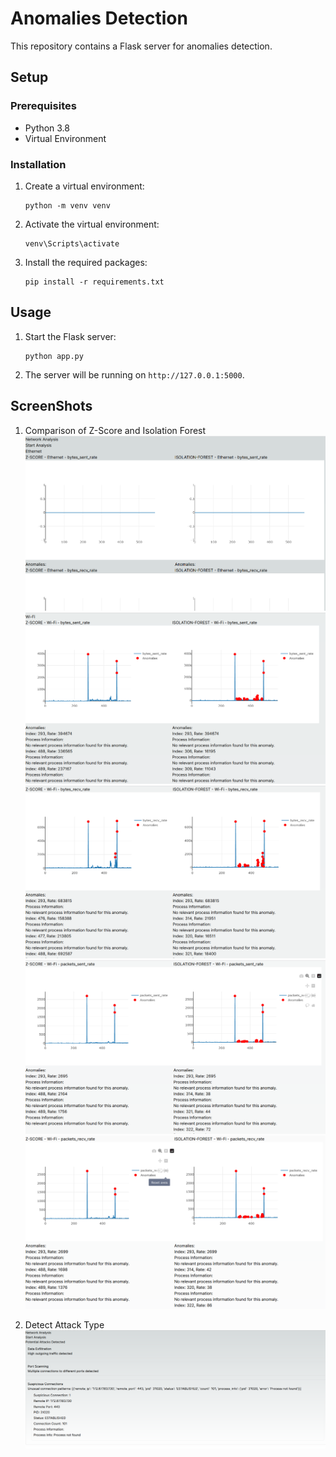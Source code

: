 # Anomalies Detection

This repository contains a Flask server for anomalies detection.

## Setup

### Prerequisites

- Python 3.8
- Virtual Environment

### Installation

1. Create a virtual environment:
    ```
    python -m venv venv
    ```

2. Activate the virtual environment:
    ```
    venv\Scripts\activate
    ```

3. Install the required packages:
    ```
    pip install -r requirements.txt
    ```

## Usage

1. Start the Flask server:
    ```
    python app.py
    ```


2. The server will be running on `http://127.0.0.1:5000`.

## ScreenShots

1. Comparison of Z-Score and Isolation Forest
![alt text](image.png)
![alt text](image-2.png)
![alt text](image-3.png)
![alt text](image-4.png)
![alt text](image-5.png)

2. Detect Attack Type
![alt text](image-1.png)
